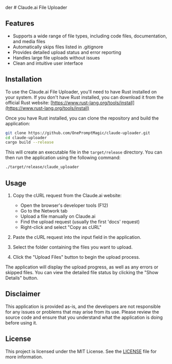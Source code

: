 der # Claude.ai File Uploader

## Features
- Supports a wide range of file types, including code files, documentation, and media files
- Automatically skips files listed in .gitignore
- Provides detailed upload status and error reporting
- Handles large file uploads without issues
- Clean and intuitive user interface

## Installation
To use the Claude.ai File Uploader, you'll need to have Rust installed on your system. If you don't have Rust installed, you can download it from the official Rust website: [https://www.rust-lang.org/tools/install](https://www.rust-lang.org/tools/install)

Once you have Rust installed, you can clone the repository and build the application:

```bash
git clone https://github.com/OnePromptMagic/claude-uploader.git
cd claude-uploader
cargo build --release
```

This will create an executable file in the `target/release` directory. You can then run the application using the following command:

```bash
./target/release/claude_uploader
```

## Usage
1. Copy the cURL request from the Claude.ai website:
   - Open the browser's developer tools (F12)
   - Go to the Network tab
   - Upload a file manually on Claude.ai
   - Find the upload request (usually the first 'docs' request)
   - Right-click and select "Copy as cURL"

2. Paste the cURL request into the input field in the application.
3. Select the folder containing the files you want to upload.
4. Click the "Upload Files" button to begin the upload process.

The application will display the upload progress, as well as any errors or skipped files. You can view the detailed file status by clicking the "Show Details" button.

## Disclaimer
This application is provided as-is, and the developers are not responsible for any issues or problems that may arise from its use. Please review the source code and ensure that you understand what the application is doing before using it.

## License
This project is licensed under the MIT License. See the [LICENSE](LICENSE) file for more information.
